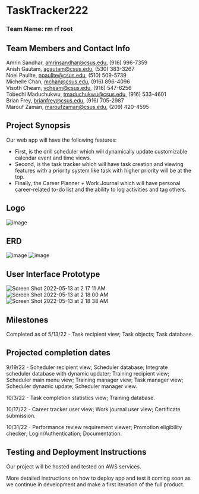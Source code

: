 # TaskTracker222
### Team Name: rm rf root

## Team Members and Contact Info 
Amrin Sandhar, amrinsandhar@csus.edu, (916) 996-7359  
Anish Gautam, agautam@csus.edu, (530) 383-3267  
Noel Paulite, npaulite@csus.edu, (510) 509-5739  
Michelle Chan, mchan@csus.edu, (916) 896-4096  
Visoth Cheam, vcheam@csus.edu, (916) 547-6256  
Tobechi Maduchukwu, tmaduchukwu@csus.edu, (916) 533-4601  
Brian Frey, brianfrey@csus.edu, (916) 705-2987  
Marouf Zaman, maroufzaman@csus.edu, (209) 420-4595  


## Project Synopsis
Our web app will have the following features:
* First, is the drill scheduler which will dynamically update customizable calendar event and time views.
* Second, is the task tracker which will have task creation and viewing features with a priority system like task with higher priority will be at the top.
* Finally, the Career Planner + Work Journal which will have personal career-related to-do list and the ability to log activities and tag others.


## Logo
![image](https://www.195wg.ang.af.mil/portals/54/222%20ISS.png)


## ERD
![image](https://user-images.githubusercontent.com/89886230/168222967-ad21e2c5-63ba-471c-802f-0987c99c180d.png)
![image](https://user-images.githubusercontent.com/89886230/168223084-682de4a3-1d0b-4cc0-8640-ce51c179695d.png)


## User Interface Prototype
![Screen Shot 2022-05-13 at 2 17 11 AM](https://user-images.githubusercontent.com/48699772/168252627-dd0988f0-8faf-481b-a604-c369ddd0e550.png)
![Screen Shot 2022-05-13 at 2 18 00 AM](https://user-images.githubusercontent.com/48699772/168252770-5c6bad00-f490-4e2c-99db-1d115b419f4c.png)
![Screen Shot 2022-05-13 at 2 18 38 AM](https://user-images.githubusercontent.com/48699772/168252863-6f17d1bd-5ece-4864-9535-3e76327733ff.png)


## Milestones
Completed as of 5/13/22 - Task recipient view; Task objects; Task database.


## Projected completion dates
9/19/22 - Scheduler recipient view; Scheduler database; Integrate scheduler database with dynamic updater; Training recipient view; Scheduler main menu view; Training manager view; Task manager view; Scheduler dynamic update; Scheduler manager view.

10/3/22 - Task completion statistics view; Training database. 

10/17/22 - Career tracker user view; Work journal user view; Certificate submission.

10/31/22 - Performance review requirement viewer; Promotion eligibility checker; Login/Authentication; Documentation.


## Testing and Deployment Instructions
Our project will be hosted and tested on AWS services. 

More detailed instructions on how to deploy app and test it coming soon as we continue in development and make a first iteration of the full product.
